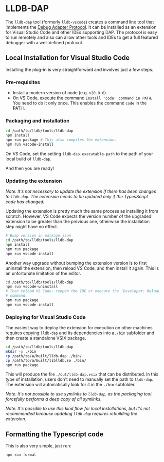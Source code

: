 # LLDB-DAP

The `lldb-dap` tool (formerly `lldb-vscode`) creates a command line tool that
implements the [Debug Adapter
Protocol](https://microsoft.github.io/debug-adapter-protocol/). It can be
installed as an extension for Visual Studio Code and other IDEs supporting DAP.
The protocol is easy to run remotely and also can allow other tools and IDEs to
get a full featured debugger with a well defined protocol.

## Local Installation for Visual Studio Code

Installing the plug-in is very straightforward and involves just a few steps.

### Pre-requisites

- Install a modern version of node (e.g. `v20.0.0`).
- On VS Code, execute the command `Install 'code' command in PATH`. You need to
  do it only once. This enables the command `code` in the PATH.

### Packaging and installation

```bash
cd /path/to/lldb/tools/lldb-dap
npm install
npm run package # This also compiles the extension.
npm run vscode-install
```

On VS Code, set the setting `lldb-dap.executable-path` to the path of your local
build of `lldb-dap`.

And then you are ready!

### Updating the extension

*Note: It's not necessary to update the extension if there has been changes
to  `lldb-dap`. The extension needs to be updated only if the TypesScript code
has changed.*

Updating the extension is pretty much the same process as installing it from
scratch. However, VS Code expects the version number of the upgraded extension
to be greater than the previous one, otherwise the installation step might have
no effect.

```bash
# Bump version in package.json
cd /path/to/lldb/tools/lldb-dap
npm install
npm run package
npm run vscode-install
```

Another way upgrade without bumping the extension version is to first uninstall
the extension, then reload VS Code, and then install it again. This is
an unfortunate limitation of the editor.

```bash
cd /path/to/lldb/tools/lldb-dap
npm run vscode-uninstall
# Then reload VS Code: reopen the IDE or execute the `Developer: Reload Window`
# command.
npm run package
npm run vscode-install
```

### Deploying for Visual Studio Code

The easiest way to deploy the extension for execution on other machines requires
copying `lldb-dap` and its dependencies into a`./bin` subfolder and then create a
standalone VSIX package.

```bash
cd /path/to/lldb/tools/lldb-dap
mkdir -p ./bin
cp /path/to/a/built/lldb-dap ./bin/
cp /path/to/a/built/liblldb.so ./bin/
npm run package
```

This will produce the file `./out/lldb-dap.vsix` that can be distributed. In
this type of installation, users don't need to manually set the path to
`lldb-dap`. The extension will automatically look for it in the `./bin`
subfolder.

*Note: It's not possible to use symlinks to `lldb-dap`, as the packaging tool
forcefully performs a deep copy of all symlinks.*

*Note: It's possible to use this kind flow for local installations, but it's
not recommended because updating `lldb-dap` requires rebuilding the extension.*

## Formatting the Typescript code

This is also very simple, just run:

```bash
npm run format
```
